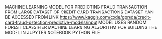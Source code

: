MACHINE LEARNING MODEL FOR PREDICTING FRAUD TRANSACTION FROM LARGE DATASET OF CREDIT CARD TRANSACTIONS
DATASET CAN BE ACCESSED FROM LINK https://www.kaggle.com/code/gpreda/credit-card-fraud-detection-predictive-models/input
MODEL USES RANDOM FOREST CLASSIFIER MACHINE LEARNING ALGORITHM FOR BUILDING THE MODEL IN JUPYTER NOTEBOOK PYTHON FILE
